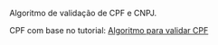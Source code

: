 Algoritmo de validação de CPF e CNPJ.

CPF com base no tutorial: [Algoritmo para validar CPF](https://dicasdeprogramacao.com.br/algoritmo-para-validar-cpf/)